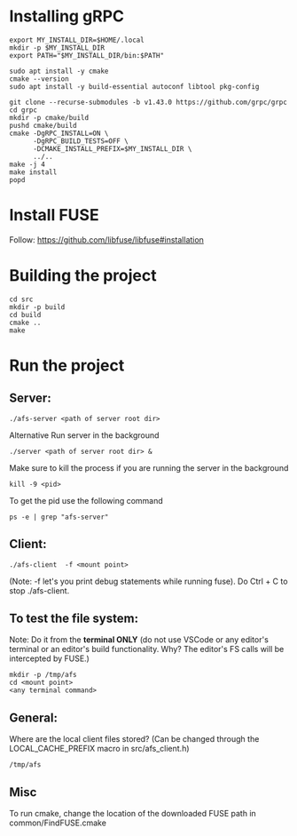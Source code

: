 # Installing gRPC
```
export MY_INSTALL_DIR=$HOME/.local
mkdir -p $MY_INSTALL_DIR
export PATH="$MY_INSTALL_DIR/bin:$PATH"
```

```
sudo apt install -y cmake
cmake --version
sudo apt install -y build-essential autoconf libtool pkg-config
```

```
git clone --recurse-submodules -b v1.43.0 https://github.com/grpc/grpc
cd grpc
mkdir -p cmake/build
pushd cmake/build
cmake -DgRPC_INSTALL=ON \
      -DgRPC_BUILD_TESTS=OFF \
      -DCMAKE_INSTALL_PREFIX=$MY_INSTALL_DIR \
      ../..
make -j 4
make install
popd
```

# Install FUSE
Follow: https://github.com/libfuse/libfuse#installation


# Building the project 
```
cd src
mkdir -p build
cd build
cmake .. 
make
```

# Run the project 

## Server: 
```
./afs-server <path of server root dir>
```

Alternative
Run server in the background 
```
./server <path of server root dir> &
```

Make sure to kill the process if you are running the server in the background
```
kill -9 <pid>
```

To get the pid use the following command
```
ps -e | grep "afs-server"
```

## Client:
```
./afs-client  -f <mount point>
```

(Note: -f let's you print debug statements while running fuse). Do Ctrl + C to stop ./afs-client.


## To test the file system:
Note: Do it from the **terminal ONLY** (do not use VSCode or any editor's terminal or an editor's build functionality. Why? The editor's FS calls will be intercepted by FUSE.)
```
mkdir -p /tmp/afs
cd <mount point>
<any terminal command>
```

## General:
Where are the local client files stored? (Can be changed through the LOCAL_CACHE_PREFIX macro in src/afs_client.h)

```
/tmp/afs
```

## Misc
To run cmake, change the location of the downloaded FUSE path in common/FindFUSE.cmake
